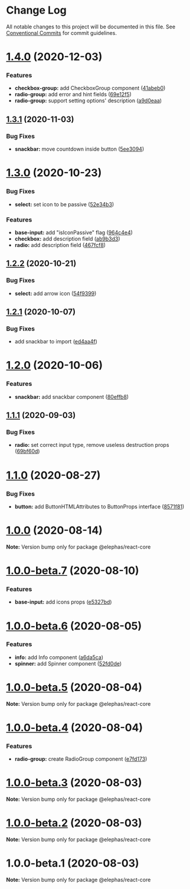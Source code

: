 # Change Log

All notable changes to this project will be documented in this file.
See [Conventional Commits](https://conventionalcommits.org) for commit guidelines.

# [1.4.0](https://github.com/cft-group/elephas-react/compare/v1.3.1...v1.4.0) (2020-12-03)


### Features

* **checkbox-group:** add CheckboxGroup component ([41abeb0](https://github.com/cft-group/elephas-react/commit/41abeb08a1bf9ce159c3e473163f36f7baf6cd27))
* **radio-group:** add error and hint fields ([69e12f5](https://github.com/cft-group/elephas-react/commit/69e12f5c1aed748fa407c6255cd6ee4b104cbb8a))
* **radio-group:** support setting options' description ([a9d0eaa](https://github.com/cft-group/elephas-react/commit/a9d0eaa2d93ab45288bb8c4ae1a73d48412d537f))





## [1.3.1](https://github.com/cft-group/elephas-react/compare/v1.3.0...v1.3.1) (2020-11-03)


### Bug Fixes

* **snackbar:** move countdown inside button ([5ee3094](https://github.com/cft-group/elephas-react/commit/5ee30942f3d024e9337f6e59e56635a4aab6e2ad))





# [1.3.0](https://github.com/cft-group/elephas-react/compare/v1.2.2...v1.3.0) (2020-10-23)


### Bug Fixes

* **select:** set icon to be passive ([52e34b3](https://github.com/cft-group/elephas-react/commit/52e34b331c4bfe917bfffd264d6d6925e2419bdb))


### Features

* **base-input:** add "isIconPassive" flag ([964c4e4](https://github.com/cft-group/elephas-react/commit/964c4e48a3b6c4e991601321a4c56eb2524c1c14))
* **checkbox:** add description field ([ab9b3d3](https://github.com/cft-group/elephas-react/commit/ab9b3d30785d09b3e5abc9fd99ec506224b0f667))
* **radio:** add description field ([467fcf8](https://github.com/cft-group/elephas-react/commit/467fcf87e6244cdba18fe2d67ca1f7cf6adf382d))





## [1.2.2](https://github.com/cft-group/elephas-react/compare/v1.2.1...v1.2.2) (2020-10-21)


### Bug Fixes

* **select:** add arrow icon ([54f9399](https://github.com/cft-group/elephas-react/commit/54f93991a374230fd879345c56808da984fd2f9d))





## [1.2.1](https://github.com/cft-group/elephas-react/compare/v1.2.0...v1.2.1) (2020-10-07)


### Bug Fixes

* add snackbar to import ([ed4aa4f](https://github.com/cft-group/elephas-react/commit/ed4aa4f5a7806c15bdf4ebb81becc115db242b29))





# [1.2.0](https://github.com/cft-group/elephas-react/compare/v1.1.1...v1.2.0) (2020-10-06)


### Features

* **snackbar:** add snackbar component ([80effb8](https://github.com/cft-group/elephas-react/commit/80effb81c8bceb36972e3962231a80a2c3a27664))





## [1.1.1](https://github.com/cft-group/elephas-react/compare/v1.1.0...v1.1.1) (2020-09-03)


### Bug Fixes

* **radio:** set correct input type, remove useless destruction props ([69bf60d](https://github.com/cft-group/elephas-react/commit/69bf60d5f486248f4600e16c0c3607616876e365))





# [1.1.0](https://github.com/cft-group/elephas-react/compare/v1.0.0...v1.1.0) (2020-08-27)


### Bug Fixes

* **button:** add ButtonHTMLAttributes to ButtonProps interface ([8571f81](https://github.com/cft-group/elephas-react/commit/8571f817b1de469469150c5cb7d59b797bd0db45))





# [1.0.0](https://github.com/cft-group/elephas-react/compare/v1.0.0-beta.7...v1.0.0) (2020-08-14)

**Note:** Version bump only for package @elephas/react-core





# [1.0.0-beta.7](https://github.com/cft-group/elephas-react/compare/v1.0.0-beta.6...v1.0.0-beta.7) (2020-08-10)


### Features

* **base-input:** add icons props ([e5327bd](https://github.com/cft-group/elephas-react/commit/e5327bdf5a9e2f9e5da7ac89cf345bfa7af50c03))





# [1.0.0-beta.6](https://github.com/cft-group/elephas-react/compare/v1.0.0-beta.5...v1.0.0-beta.6) (2020-08-05)


### Features

* **info:** add Info component ([a6da5ca](https://github.com/cft-group/elephas-react/commit/a6da5caecfc552f7b0d78b46c5695e1045a3ac38))
* **spinner:** add Spinner component ([52fd0de](https://github.com/cft-group/elephas-react/commit/52fd0de12cb3e37a8f8c7fed1c7feee5ebf2fea1))





# [1.0.0-beta.5](https://github.com/cft-group/elephas-react/compare/v1.0.0-beta.4...v1.0.0-beta.5) (2020-08-04)

**Note:** Version bump only for package @elephas/react-core





# [1.0.0-beta.4](https://github.com/cft-group/elephas-react/compare/v1.0.0-beta.3...v1.0.0-beta.4) (2020-08-04)


### Features

* **radio-group:** create RadioGroup component ([e7fd173](https://github.com/cft-group/elephas-react/commit/e7fd1734d5779b5091be2364eb04a24559383b97))





# [1.0.0-beta.3](https://github.com/cft-group/elephas-react/compare/v1.0.0-beta.2...v1.0.0-beta.3) (2020-08-03)

**Note:** Version bump only for package @elephas/react-core





# [1.0.0-beta.2](https://github.com/cft-group/elephas-react/compare/v1.0.0-beta.1...v1.0.0-beta.2) (2020-08-03)

**Note:** Version bump only for package @elephas/react-core





# 1.0.0-beta.1 (2020-08-03)

**Note:** Version bump only for package @elephas/react-core
